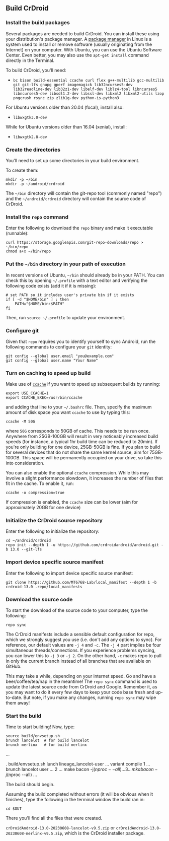 ## Build CrDroid

### Install the build packages

Several packages are needed to build CrDroid. You can install these using your distribution's package manager.
A [package manager](https://en.wikipedia.org/wiki/Package_manager) in Linux is a system used to install or remove software
(usually originating from the Internet) on your computer. With Ubuntu, you can use the Ubuntu Software Center. Even better, you may also use the `apt-get install`
command directly in the Terminal.

To build CrDroid, you'll need:

* `bc bison build-essential ccache curl flex g++-multilib gcc-multilib git git-lfs gnupg gperf imagemagick
   lib32ncurses5-dev lib32readline-dev lib32z1-dev libelf-dev liblz4-tool libncurses5 libncurses5-dev
   libsdl1.2-dev libssl-dev libxml2 libxml2-utils lzop pngcrush rsync zip zlib1g-dev python-is-python3`

For Ubuntu versions older than 20.04 (focal), install also:

* `libwxgtk3.0-dev`

While for Ubuntu versions older than 16.04 (xenial), install:

* `libwxgtk2.8-dev`

### Create the directories

You'll need to set up some directories in your build environment.

To create them:

```
mkdir -p ~/bin
mkdir -p ~/android/crdroid
```

The `~/bin` directory will contain the git-repo tool (commonly named "repo") and the `~/android/crdroid` directory will contain the source code of CrDroid.

### Install the `repo` command

Enter the following to download the `repo` binary and make it executable (runnable):

```
curl https://storage.googleapis.com/git-repo-downloads/repo > ~/bin/repo
chmod a+x ~/bin/repo
```

### Put the `~/bin` directory in your path of execution

In recent versions of Ubuntu, `~/bin` should already be in your PATH. You can check this by opening `~/.profile` with a text editor and verifying the following code exists (add it if it is missing):

```
# set PATH so it includes user's private bin if it exists
if [ -d "$HOME/bin" ] ; then
    PATH="$HOME/bin:$PATH"
fi
```

Then, run `source ~/.profile` to update your environment.


### Configure git
Given that `repo` requires you to identify yourself to sync Android, run the following commands to configure your `git` identity:
```
git config --global user.email "you@example.com"
git config --global user.name "Your Name"
```


### Turn on caching to speed up build

Make use of [`ccache`](https://ccache.samba.org/) if you want to speed up subsequent builds by running:

```
export USE_CCACHE=1
export CCACHE_EXEC=/usr/bin/ccache
```

and adding that line to your `~/.bashrc` file. Then, specify the maximum amount of disk space you want `ccache` to use by typing this:

```
ccache -M 50G
```

where `50G` corresponds to 50GB of cache. This needs to be run once. Anywhere from 25GB-100GB will result in very noticeably increased build speeds
(for instance, a typical 1hr build time can be reduced to 20min). If you're only building for one device, 25GB-50GB is fine. If you plan to build
for several devices that do not share the same kernel source, aim for 75GB-100GB. This space will be permanently occupied on your drive, so take this
into consideration.

You can also enable the optional `ccache` compression. While this may involve a slight performance slowdown, it increases the number of files that fit in the cache. To enable it, run:

```
ccache -o compression=true
```

If compression is enabled, the `ccache` size can be lower (aim for approximately 20GB for one device)


### Initialize the CrDroid source repository

Enter the following to initialize the repository:

```
cd ~/android/crdroid
repo init --depth 1 -u https://github.com/crdroidandroid/android.git -b 13.0 --git-lfs
```

### Import device specific source manifest

Enter the following to import device specific source manifest:

```
git clone https://github.com/MT6768-Lab/local_manifest --depth 1 -b crdroid-13.0 .repo/local_manifests
```

### Download the source code

To start the download of the source code to your computer, type the following:

```
repo sync
```

The CrDroid manifests include a sensible default configuration for repo, which we strongly suggest you use (i.e. don't add any options to sync).
For reference, our default values are `-j 4` and `-c`. The `-j 4` part implies be four simultaneous threads/connections. If you experience
problems syncing, you can lower this to `-j 3` or `-j 2`. On the other hand, `-c` makes repo to pull in only the current branch instead of all branches that are available on GitHub.

This may take a while, depending on your internet speed. Go and have a beer/coffee/tea/nap in the meantime!
The `repo sync` command is used to update the latest source code from CrDroid and Google. Remember it, as you may want to
do it every few days to keep your code base fresh and up-to-date. But note, if you make any changes, running `repo sync` may wipe them away!


### Start the build

Time to start building! Now, type:

```
source build/envsetup.sh
brunch lancelot  # for build lancelot
brunch merlinx   # for build merlinx
```
...

. build/envsetup.sh
lunch lineage_lancelot-user 
...
variant compile 
1
...
brunch lancelot user
...
2
...
make bacon -j$(nproc --all)
...
3
...
mka bacon -j$(nproc --all)
...

The build should begin.

Assuming the build completed without errors (it will be obvious when it finishes), type the following in the terminal window the build ran in:

```
cd $OUT
```

There you'll find all the files that were created. 

`crDroidAndroid-13.0-20230608-lancelot-v9.5.zip` or `crDroidAndroid-13.0-20230608-merlinx-v9.5.zip`, which is the CrDroid
installer package.
